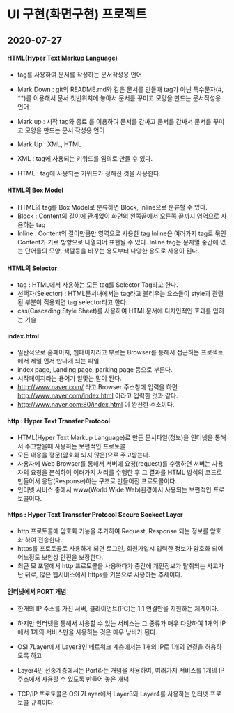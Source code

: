 # UI 구현(화면구현) 프로젝트

## 2020-07-27

#### HTML(Hyper Text Markup Language)
* tag를 사용하여 문서를 작성하는 문서작성용 언어
* Mark Down : git의 README.md와 같은 문서를 만들때 tag가 아닌 특수문자(#, **)를 이용해서 문서 첫번위치에 놓아서 문서를  꾸미고 모양을 만드는 문서작성용 언어
* Mark up : 시작 tag<tag>와 종료 </tag>를 이용하여 문서를 감싸고 문서를 감싸서 문서를 꾸미고 모양을 만드는 문서 작성용 언어

* Mark Up : XML, HTML
* XML : tag에 사용되는 키워드를 임의로 만들 수 있다.
* HTML : tag에 사용되는 키워드가 정해진 것을 사용한다.

#### HTML의 Box Model
* HTML의 tag를 Box Model로 분류하면 Block, Inline으로 분류할 수 있다.
* Block : Content의 길이에 관계없이 화면의 왼쪽끝에서 오른쪽 끝까지 영역으로 사용하는 tag
* Inline : Content의 길이만큼만 영역으로 사용한 tag
Inline은 여러가지 tag로 묶인 Content가 가로 방향으로 나열되어 표현될 수 있다.
Inline tag는 문자열 중간에 있는 단어들의 모양, 색깔등을 바꾸는 용도부터 다양한 용도로 사용이 된다.

#### HTML의 Selector
* tag : HTML에서 사용하는 모든 tag를 Selector Tag라고 한다.
* 선택자(Selector) : HTML문서내에서는 tag라고 불리우는 요소들이 style과 관련된 부분이 적용되면 tag selector라고 한다.
* css(Cascading Style Sheet)를 사용하여 HTML문서에 디자인적인 효과를 입히는 기술


#### index.html
* 일반적으로 홈페이지, 웹페이지라고 부르는 Browser를 통해서 접근하는 프로젝트에서 제일 먼저 만나게 되는 파일
* index page, Landing page, parking page 등으로 부른다.
* 시작페이지라는 용어가 알맞는 말이 된다.
* http://www.naver.com/ 라고 Browser 주소창에 입력을 하면 http://www.naver.com/index.html 이라고 입력한 것과 같다.
* http://www.naver.com:80/index.html 이 완전한 주소이다.

#### http : Hyper Text Transfer Protocol
* HTML(Hyper Text Markup Language)로 만든 문서파일(정보)을 인터넷을 통해서 주고받을때 사용하는 보편적인 프로토콜
* 모든 내용을 평문(암호화 되지 않은)으로 주고받는다.
* 사용자에 Web Browser를 통해서 서버에 요청(request)를 수행하면 서버는 사용자의 요청을 분석하여 여러가지 처리를 수행한 후 그 결과를 HTML 방식의 코드로 만들어서 응답(Response)하는 구조로 만들어진 프로토콜이다.
* 인터넷 서비스 중에서 www(World Wide Web)환경에서 사용되는 보편적인 프로토콜이다.

#### https : Hyper Text Transsfer Protocol Secure Sockeet Layer
* http 프로토콜에 암호화 기능을 추가하여 Request, Response 되는 정보를 암호화 하여 전송한다.
* https를 프로토콜로 사용하게 되면 로그인, 회원가입시 입력한 정보가 암호화 되어 어느정도 보안상 안전을 보장한다.
* 최근 모 포털에서 http 프로토콜을 사용하다가 중간에 개인정보가 탈취되는 사고가 난 뒤로, 많은 웹서비스에서 https를 기본으로 사용하는 추세이다.

#### 인터넷에서 PORT 개념
* 한개의 IP 주소를 가진 서버, 클라이언트(PC)는 1:1 연결만을 지원하는 체계이다.
* 하지만 인터넷을 통해서 사용할 수 있는 서비스는 그 종류가 매우 다양하여 1개의 IP에서 1개의 서비스만을 사용하는 것은 매우 낭비가 된다.
* OSI 7Layer에서 Layer3인 네트워크 계층에서는 1개의 IP로 1개의 연결을 허용하도록 하고
* Layer4인 전송계층에서는 Port라는 개념을 사용하여, 여러가지 서비스를 1개의 IP주소에서 사용할 수 있도록 만들어 놓은 개념

* TCP/IP 프로토콜은 OSI 7Layer에서 Layer3와 Layer4를 사용하는 인터넷 프로토콜 규격이다.